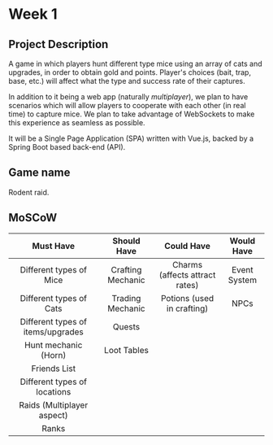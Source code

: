 # Week 1
## Project Description
A game in which players hunt different type mice using an array of cats and upgrades, in order to obtain gold and points. Player's choices (bait, trap, base, etc.) will affect what the type and success rate of their captures.

In addition to it being a web app (naturally *multiplayer*), we plan to have scenarios which will allow players to cooperate with each other (in real time) to capture mice. We plan to take advantage of WebSockets to make this experience as seamless as possible.

It will be a Single Page Application (SPA) written with Vue.js, backed by a Spring Boot based back-end (API). 

## Game name
Rodent raid.

## MoSCoW
| Must Have                         | Should Have       | Could Have                     | Would Have   |
|:---------------------------------:|:-----------------:|:------------------------------:|:------------:|
| Different types of Mice           | Crafting Mechanic | Charms (affects attract rates) | Event System |
| Different types of Cats           | Trading Mechanic  | Potions (used in crafting)     | NPCs         |
| Different types of items/upgrades | Quests            |                                |              |
| Hunt mechanic (Horn)              | Loot Tables       |                                |              |
| Friends List                      |                   |                                |              |
| Different types of locations      |                   |                                |              |
| Raids (Multiplayer aspect)        |                   |                                |              |
| Ranks                             |                   |                                |              |
